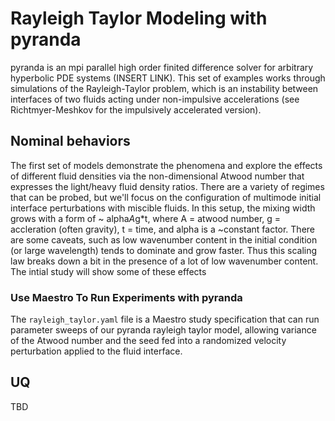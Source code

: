 # Rayleigh Taylor Modeling with pyranda

pyranda is an mpi parallel high order finited difference solver for arbitrary hyperbolic PDE systems (INSERT LINK).  This set of examples works through simulations of the Rayleigh-Taylor problem,
which is an instability between interfaces of two fluids acting under non-impulsive accelerations (see Richtmyer-Meshkov for the impulsively accelerated version).

## Nominal behaviors

The first set of models demonstrate the phenomena and explore the effects of different fluid densities via the non-dimensional Atwood number that expresses the light/heavy fluid
density ratios.  There are a variety of regimes that can be probed, but we'll focus on the configuration of multimode initial interface perturbations with miscible fluids.  In this
setup, the mixing width grows with a form of ~ alpha*A*g*t, where A = atwood number, g = accleration (often gravity), t = time, and alpha is a ~constant factor.  There are some caveats,
such as low wavenumber content in the initial condition (or large wavelength) tends to dominate and grow faster.  Thus this scaling law breaks down a bit in the presence of a lot of
low wavenumber content.  The intial study will show some of these effects

### Use Maestro To Run Experiments with pyranda

The `rayleigh_taylor.yaml` file is a Maestro study specification that can run parameter sweeps of our pyranda rayleigh taylor model, allowing variance of the Atwood number and
the seed fed into a randomized velocity perturbation applied to the fluid interface.

## UQ

TBD
